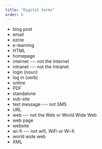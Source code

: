 ```yaml
---
title: "Digital terms"
order: 6
---
```


- blog post
- email
- ezine
- e-learning
- HTML
- homepage
- internet --- not the Internet
- intranet --- not the Intranet
- login (noun)
- log in (verb)
- online
- PDF
- standalone
- sub-site
- text message --- not SMS
- URL
- web --- not the Web or World Wide Web
- web page
- website
- wi-fi --- not wifi, WiFi or Wi-fi
- world wide web
- XML
